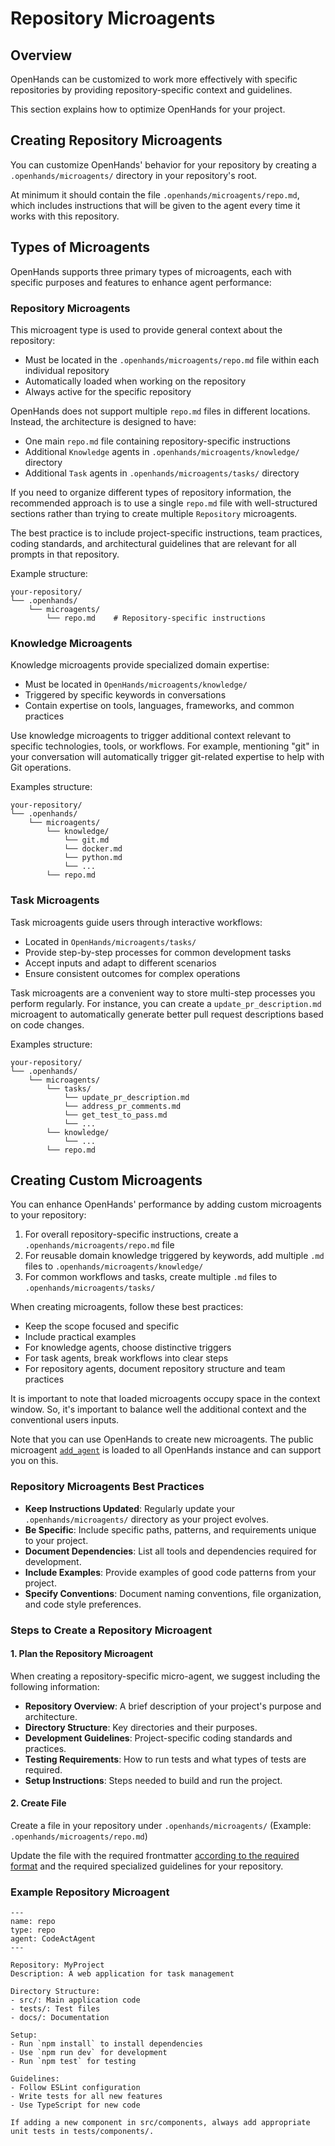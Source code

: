 # Repository Microagents

## Overview

OpenHands can be customized to work more effectively with specific repositories by providing repository-specific context and guidelines.

This section explains how to optimize OpenHands for your project.

## Creating Repository Microagents

You can customize OpenHands' behavior for your repository by creating a `.openhands/microagents/` directory in your repository's root.

At minimum it should contain the file `.openhands/microagents/repo.md`, which includes instructions that will be given to the agent every time it works with this repository.

## Types of Microagents

OpenHands supports three primary types of microagents, each with specific purposes and features to enhance agent performance:

### Repository Microagents

This microagent type is used to provide general context about the repository:

- Must be located in the `.openhands/microagents/repo.md` file within each individual repository
- Automatically loaded when working on the repository
- Always active for the specific repository

OpenHands does not support multiple `repo.md` files in different locations. Instead, the architecture is designed to have:

- One main `repo.md` file containing repository-specific instructions
- Additional `Knowledge` agents in `.openhands/microagents/knowledge/` directory
- Additional `Task` agents in `.openhands/microagents/tasks/` directory

If you need to organize different types of repository information, the recommended approach is to use a single `repo.md` file with well-structured sections rather than trying to create multiple `Repository` microagents.

The best practice is to include project-specific instructions, team practices, coding standards, and architectural guidelines that are relevant for all prompts in that repository.

Example structure:

```
your-repository/
└── .openhands/
    └── microagents/
        └── repo.md    # Repository-specific instructions
```

### Knowledge Microagents

Knowledge microagents provide specialized domain expertise:

- Must be located in `OpenHands/microagents/knowledge/`
- Triggered by specific keywords in conversations
- Contain expertise on tools, languages, frameworks, and common practices

Use knowledge microagents to trigger additional context relevant to specific technologies, tools, or workflows. For example, mentioning "git" in your conversation will automatically trigger git-related expertise to help with Git operations.

Examples structure:

```
your-repository/
└── .openhands/
    └── microagents/
        └── knowledge/
            └── git.md
            └── docker.md
            └── python.md
            └── ...
        └── repo.md
```

### Task Microagents

Task microagents guide users through interactive workflows:

- Located in `OpenHands/microagents/tasks/`
- Provide step-by-step processes for common development tasks
- Accept inputs and adapt to different scenarios
- Ensure consistent outcomes for complex operations

Task microagents are a convenient way to store multi-step processes you perform regularly. For instance, you can create a `update_pr_description.md` microagent to automatically generate better pull request descriptions based on code changes.

Examples structure:

```
your-repository/
└── .openhands/
    └── microagents/
        └── tasks/
            └── update_pr_description.md
            └── address_pr_comments.md
            └── get_test_to_pass.md
            └── ...
        └── knowledge/
            └── ...
        └── repo.md
```

## Creating Custom Microagents

You can enhance OpenHands' performance by adding custom microagents to your repository:

1. For overall repository-specific instructions, create a `.openhands/microagents/repo.md` file
2. For reusable domain knowledge triggered by keywords, add multiple `.md` files to `.openhands/microagents/knowledge/`
3. For common workflows and tasks, create multiple `.md` files to `.openhands/microagents/tasks/`

When creating microagents, follow these best practices:

- Keep the scope focused and specific
- Include practical examples
- For knowledge agents, choose distinctive triggers
- For task agents, break workflows into clear steps
- For repository agents, document repository structure and team practices

It is important to note that loaded microagents occupy space in the context window. So, it's important to balance well the additional context and the conventional users inputs.

Note that you can use OpenHands to create new microagents. The public microagent [`add_agent`](https://github.com/All-Hands-AI/OpenHands/blob/main/microagents/knowledge/add_agent.md) is loaded to all OpenHands instance and can support you on this.

### Repository Microagents Best Practices

- **Keep Instructions Updated**: Regularly update your `.openhands/microagents/` directory as your project evolves.
- **Be Specific**: Include specific paths, patterns, and requirements unique to your project.
- **Document Dependencies**: List all tools and dependencies required for development.
- **Include Examples**: Provide examples of good code patterns from your project.
- **Specify Conventions**: Document naming conventions, file organization, and code style preferences.

### Steps to Create a Repository Microagent

#### 1. Plan the Repository Microagent

When creating a repository-specific micro-agent, we suggest including the following information:

- **Repository Overview**: A brief description of your project's purpose and architecture.
- **Directory Structure**: Key directories and their purposes.
- **Development Guidelines**: Project-specific coding standards and practices.
- **Testing Requirements**: How to run tests and what types of tests are required.
- **Setup Instructions**: Steps needed to build and run the project.

#### 2. Create File

Create a file in your repository under `.openhands/microagents/` (Example: `.openhands/microagents/repo.md`)

Update the file with the required frontmatter [according to the required format](./microagents-overview#microagent-format)
and the required specialized guidelines for your repository.

### Example Repository Microagent

```
---
name: repo
type: repo
agent: CodeActAgent
---

Repository: MyProject
Description: A web application for task management

Directory Structure:
- src/: Main application code
- tests/: Test files
- docs/: Documentation

Setup:
- Run `npm install` to install dependencies
- Use `npm run dev` for development
- Run `npm test` for testing

Guidelines:
- Follow ESLint configuration
- Write tests for all new features
- Use TypeScript for new code

If adding a new component in src/components, always add appropriate unit tests in tests/components/.
```
